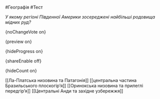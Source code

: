 #Географія #Тест

*У якому регіоні Південної Америки зосереджені найбільші родовища мідних руд?*

{noChangeVote on}

{preview on}

{hideProgress on}

{shareEnable off}

{hideCount on}

[[Ла-Платська низовина та Патагонія]]
[[центральна частина Бразильського плоскогір’я]]
[[Оринокська низовина та прилеглі передгір’я]]
[[Центральні Анди та західне узбережжя]]
